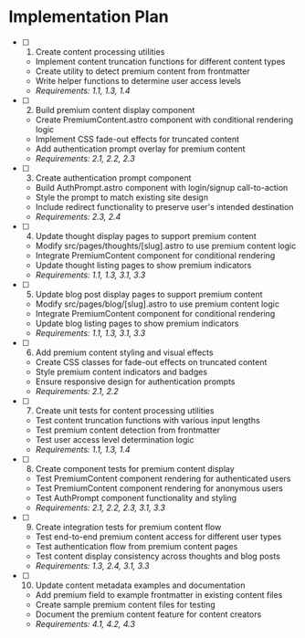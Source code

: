 # Implementation Plan

- [ ] 1. Create content processing utilities
  - Implement content truncation functions for different content types
  - Create utility to detect premium content from frontmatter
  - Write helper functions to determine user access levels
  - _Requirements: 1.1, 1.3, 1.4_

- [ ] 2. Build premium content display component
  - Create PremiumContent.astro component with conditional rendering logic
  - Implement CSS fade-out effects for truncated content
  - Add authentication prompt overlay for premium content
  - _Requirements: 2.1, 2.2, 2.3_

- [ ] 3. Create authentication prompt component
  - Build AuthPrompt.astro component with login/signup call-to-action
  - Style the prompt to match existing site design
  - Include redirect functionality to preserve user's intended destination
  - _Requirements: 2.3, 2.4_

- [ ] 4. Update thought display pages to support premium content
  - Modify src/pages/thoughts/[slug].astro to use premium content logic
  - Integrate PremiumContent component for conditional rendering
  - Update thought listing pages to show premium indicators
  - _Requirements: 1.1, 1.3, 3.1, 3.3_

- [ ] 5. Update blog post display pages to support premium content
  - Modify src/pages/blog/[slug].astro to use premium content logic
  - Integrate PremiumContent component for conditional rendering
  - Update blog listing pages to show premium indicators
  - _Requirements: 1.1, 1.3, 3.1, 3.3_

- [ ] 6. Add premium content styling and visual effects
  - Create CSS classes for fade-out effects on truncated content
  - Style premium content indicators and badges
  - Ensure responsive design for authentication prompts
  - _Requirements: 2.1, 2.2_

- [ ] 7. Create unit tests for content processing utilities
  - Test content truncation functions with various input lengths
  - Test premium content detection from frontmatter
  - Test user access level determination logic
  - _Requirements: 1.1, 1.3, 1.4_

- [ ] 8. Create component tests for premium content display
  - Test PremiumContent component rendering for authenticated users
  - Test PremiumContent component rendering for anonymous users
  - Test AuthPrompt component functionality and styling
  - _Requirements: 2.1, 2.2, 2.3, 3.1, 3.3_

- [ ] 9. Create integration tests for premium content flow
  - Test end-to-end premium content access for different user types
  - Test authentication flow from premium content pages
  - Test content display consistency across thoughts and blog posts
  - _Requirements: 1.3, 2.4, 3.1, 3.3_

- [ ] 10. Update content metadata examples and documentation
  - Add premium field to example frontmatter in existing content files
  - Create sample premium content files for testing
  - Document the premium content feature for content creators
  - _Requirements: 4.1, 4.2, 4.3_
